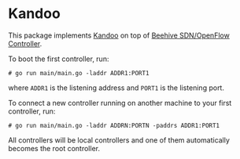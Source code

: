 Kandoo
======
This package implements
[Kandoo](http://dl.acm.org/citation.cfm?id=2342441.2342446) on top of 
[Beehive SDN/OpenFlow Controller](https://github.com/kandoo/beehive-netctrl).

To boot the first controller, run:

```
# go run main/main.go -laddr ADDR1:PORT1
```

where `ADDR1` is the listening address and `PORT1` is the listening port.

To connect a new controller running on another machine to
your first controller, run:

```
# go run main/main.go -laddr ADDRN:PORTN -paddrs ADDR1:PORT1
```

All controllers will be local controllers and one of them automatically
becomes the root controller.

